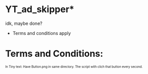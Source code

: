 # YT_ad_skipper*

idk, maybe done?


* Terms and conditions apply

# Terms and Conditions:

<sub><sup>In Tiny text: </sup></sub>
<sub><sup>Have Button.png in same directory. </sup></sub>
<sub><sup>The script with clich that button every second.</sup></sub>

